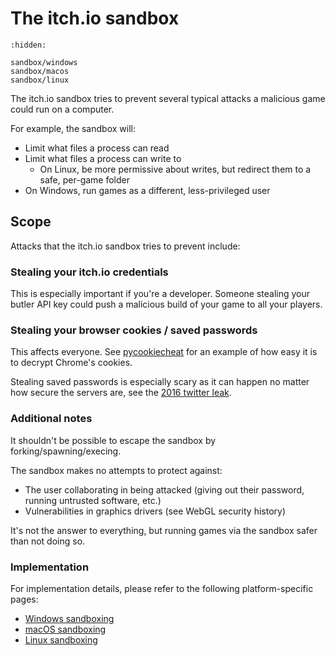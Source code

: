# The itch.io sandbox

```{toctree}
:hidden:

sandbox/windows
sandbox/macos
sandbox/linux
```

The itch.io sandbox tries to prevent several typical attacks a malicious game could run on a computer.

For example, the sandbox will:

* Limit what files a process can read
* Limit what files a process can write to
  * On Linux, be more permissive about writes, but redirect them to a safe, per-game folder
* On Windows, run games as a different, less-privileged user

## Scope

Attacks that the itch.io sandbox tries to prevent include:

### Stealing your itch.io credentials

This is especially important if you're a developer. Someone stealing your butler API key could push a malicious build of your game to all your players.

### Stealing your browser cookies / saved passwords

This affects everyone. See [pycookiecheat](https://github.com/n8henrie/pycookiecheat) for an example of how easy it is to decrypt Chrome's cookies.

Stealing saved passwords is especially scary as it can happen no matter how secure the servers are, see the [2016 twitter leak](https://www.leakedsource.com/blog/twitter).

### Additional notes

It shouldn't be possible to escape the sandbox by forking/spawning/execing.

The sandbox makes no attempts to protect against:

* The user collaborating in being attacked \(giving out their password, running untrusted software, etc.\)
* Vulnerabilities in graphics drivers \(see WebGL security history\)

It's not the answer to everything, but running games via the sandbox safer than not doing so.

### Implementation

For implementation details, please refer to the following platform-specific pages:

* [Windows sandboxing](sandbox/windows.md)
* [macOS sandboxing](sandbox/macos.md)
* [Linux sandboxing](sandbox/linux.md)

